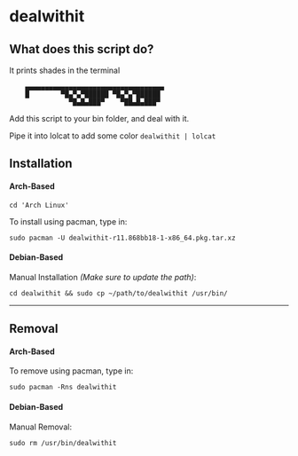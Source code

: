 # dealwithit

## What does this script do?

It prints shades in the terminal

        ▄▄▄▄▄▄▄▄▄▄▄▄▄▄▄▄▄▄▄▄▄▄▄▄▄▄▄▄▄▄▄▄▄▄▄
        █        ▀█▄▀▄▀██████ ▀█▄▀▄▀██████
                   ▀█▄█▄███▀    ▀██▄█▄███▀

Add this script to your bin folder, and deal with it.

Pipe it into lolcat to add some color `dealwithit | lolcat`

## Installation

#### Arch-Based

`cd 'Arch Linux'`

To install using pacman, type in:

`sudo pacman -U dealwithit-r11.868bb18-1-x86_64.pkg.tar.xz`

#### Debian-Based

Manual Installation _(Make sure to update the path)_:

`cd dealwithit && sudo cp ~/path/to/dealwithit /usr/bin/`

---

## Removal

#### Arch-Based

To remove using pacman, type in:

`sudo pacman -Rns dealwithit`

#### Debian-Based

Manual Removal:

`sudo rm /usr/bin/dealwithit`
